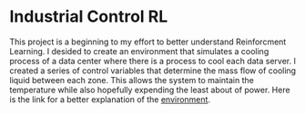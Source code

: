 # Industrial Control RL

This project is a beginning to my effort to better understand Reinforcment Learning. I desided to create an environment that simulates a cooling process of a data center where there is a process to cool each data server. 
I created a series of control variables that determine the mass flow of cooling liquid between each zone. This allows the system to maintain the temperature while also hopefully expending the least about of power.
Here is the link for a better explanation of the [environment](industrial_env/README.md).
